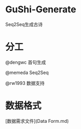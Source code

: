 # GuShi-Generate
Seq2Seq生成古诗

# 分工

@dengwc 首句生成

@memeda Seq2Seq 

@rw1993 数据支持

# 数据格式

[数据需求文件](Data Form.md)
